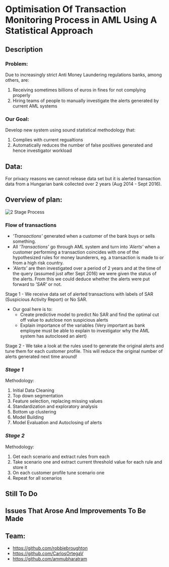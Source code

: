 # Optimisation Of Transaction Monitoring Process in AML Using A Statistical Approach

## Description 
### **Problem:** 
Due to increasingly strict Anti Money Laundering regulations banks, among others, are:
1) Receiving sometimes billions of euros in fines for not complying properly
2) Hiring teams of people to manually investigate the alerts generated by current AML systems

### **Our Goal:**
Develop new system using sound statistical methodology that:
1) Complies with current regualtions
2) Automatically reduces the number of false positives generated and hence investigator workload

## Data:
For privacy reasons we cannot release data set but it is alerted transaction data from a Hungarian bank collected over 2 years (Aug 2014 - Sept 2016).

## **Overview of plan:**
![2 Stage Process](https://user-images.githubusercontent.com/30290960/30808840-f2261de4-a1ff-11e7-8dd6-3b748376f57a.PNG)

### Flow of transactions
- *'Transactions'* generated when a customer of the bank buys or sells something.
- All *'Transactions'* go through AML system and turn into *'Alerts'* when a customer performing a transaction coincides with one of the hypothesized rules for money launderers, eg. a transaction is made to or from a high risk country.
- *'Alerts'* are then investigated over a period of 2 years and at the time of the query (assumed just after Sept 2016) we were given the status of the alerts. From this we could deduce whether the alerts were put forward to *'SAR'* or not.

Stage 1 - We receive data set of alerted transactions with labels of SAR (Suspicious Activity Report) or No SAR. 
- Our goal here is to:
  - Create predictive model to predict No SAR and find the optimal cut off value to autclose non suspicious alerts
  - Explain importance of the variables (Very important as bank employee must be able to explain to investigator why the AML system has autoclosed an alert)

Stage 2 - We take a look at the rules used to generate the original alerts and tune them for each customer profile. This will reduce the original number of alerts generated next time around!

### *Stage 1*
Methodology:

1) Initial Data Cleaning
2) Top down segmentation
3) Feature selection, replacing missing values
4) Standardization and exploratory analysis
5) Bottom up clustering
6) Model Building
7) Model Evaluation and Autoclosing of alerts

### *Stage 2*
Methodology:

1) Get each scenario and extract rules from each
2) Take scenario one and extract current threshold value for each rule and store it
3) On each customer profile tune scenario one
4) Repeat for all scenarios

## **Still To Do**

## **Issues That Arose And Improvements To Be Made**



 
## Team:
- https://github.com/robbiebroughton
- https://github.com/CarlosOrtegaV
- https://github.com/ammubharatram
